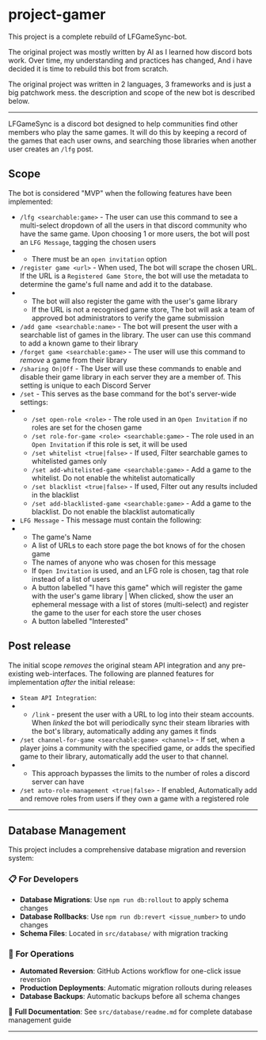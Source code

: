 # project-gamer

This project is a complete rebuild of LFGameSync-bot.

The original project was mostly written by AI as I learned how discord bots work. Over time, my understanding and practices has changed, And i have decided it is time to rebuild this bot from scratch.

The original project was written in 2 languages, 3 frameworks and is just a big patchwork mess. the description and scope of the new bot is described below.

----

LFGameSync is a discord bot designed to help communities find other members who play the same games.
It will do this by keeping a record of the games that each user owns, and searching those libraries when another user creates an `/lfg` post.

## Scope

The bot is considered "MVP" when the following features have been implemented:
- `/lfg <searchable:game>` - The user can use this command to see a multi-select dropdown of all the users in that discord community who have the same game. Upon choosing 1 or more users, the bot will post an `LFG Message`, tagging the chosen users
- - There must be an `open invitation` option
- `/register game <url>` - When used, The bot will scrape the chosen URL. If the URL is a `Registered Game Store`, the bot will use the metadata to determine the game's full name and add it to the database.
- - The bot will also register the game with the user's game library
  - If the URL is not a recognised game store, The bot will ask a team of approved bot administrators to verify the game submission
- `/add game <searchable:name>` - The bot will present the user with a searchable list of games in the library. The user can use this command to add a known game to their library
- `/forget game <searchable:game>` - The user will use this command to _remove_ a game from their library
- `/sharing On|Off` - The User will use these commands to enable and disable their game library in each server they are a member of. This setting is unique to each Discord Server
- `/set` - This serves as the base command for the bot's server-wide settings:
- - `/set open-role <role>` - The role used in an `Open Invitation` if no roles are set for the chosen game
  - `/set role-for-game <role> <searchable:game>` - The role used in an `Open Invitation` if this role is set, it will be used
  - `/set whitelist <true|false>` - If used, Filter searchable games to whitelisted games only
  - `/set add-whitelisted-game <searchable:game>` - Add a game to the whitelist. Do not enable the whitelist automatically
  - `/set blacklist <true|false>` - If used, Filter out any results included in the blacklist
  - `/set add-blacklisted-game <searchable:game>` - Add a game to the blacklist. Do not enable the blacklist automatically
- `LFG Message` - This message must contain the following:
- - The game's Name
  - A list of URLs to each store page the bot knows of for the chosen game
  - The names of anyone who was chosen for this message
  - If `Open Invitation` is used, and an LFG role is chosen, tag that role instead of a list of users
  - A button labelled "I have this game" which will register the game with the user's game library | When clicked, show the user an ephemeral message with a list of stores (multi-select) and register the game to the user for each store the user choses
  - A button labelled "Interested"
 
## Post release
The initial scope _removes_ the original steam API integration and any pre-existing web-interfaces. The following are planned features for implementation _after_ the initial release:
- `Steam API Integration`:
- - `/link` - present the user with a URL to log into their steam accounts. When _linked_ the bot will periodically sync their steam libraries with the bot's library, automatically adding any games it finds
- `/set channel-for-game <searchable:game> <channel>` - If set, when a player joins a community with the specified game, or adds the specified game to their library, automatically add the user to that channel.
- - This approach bypasses the limits to the number of roles a discord server can have
- `/set auto-role-management <true|false>` - If enabled, Automatically add and remove roles from users if they own a game with a registered role

---

## Database Management

This project includes a comprehensive database migration and reversion system:

### 📋 **For Developers**
- **Database Migrations**: Use `npm run db:rollout` to apply schema changes
- **Database Rollbacks**: Use `npm run db:revert <issue_number>` to undo changes
- **Schema Files**: Located in `src/database/` with migration tracking

### 🚀 **For Operations**  
- **Automated Reversion**: GitHub Actions workflow for one-click issue reversion
- **Production Deployments**: Automatic migration rollouts during releases
- **Database Backups**: Automatic backups before all schema changes

📖 **Full Documentation**: See `src/database/readme.md` for complete database management guide

---
